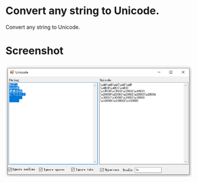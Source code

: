 # Convert any string to Unicode. 
Convert any string to Unicode.
# Screenshot
![image](https://raw.githubusercontent.com/GuiWonder/CharToUnicode/main/Screenshot/Screenshot_2022-5-11.png)
